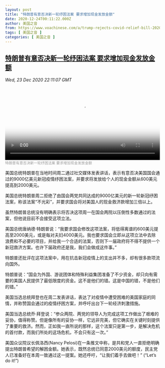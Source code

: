 ```yaml
---
layout: post
title: "特朗普有意否决新一轮纾困法案 要求增加现金发放金额"
date: 2020-12-24T00:11:22.000Z
author: 美国之音
from: https://www.voachinese.com/a/trump-rejects-covid-relief-bill-20201223/5711171.html
tags: [ 美国之音 ]
categories: [ 美国之音 ]
---
```

<!--1608768682000-->
[特朗普有意否决新一轮纾困法案 要求增加现金发放金额](https://www.voachinese.com/a/trump-rejects-covid-relief-bill-20201223/5711171.html)
------

<div>
<div><i>Wed, 23 Dec 2020 22:11:07 GMT</i></div><video poster="https://images.weserv.nl?url=gdb.voanews.com/479cc141-8d87-4118-aec8-fcd66c9a022c_tv_r1_s_w900.jpg" src="https://av.voanews.com/Videoroot/Pangeavideo/2020/12/4/47/479cc141-8d87-4118-aec8-fcd66c9a022c_240p.mp4" style="width:100%" controls></video><div><small style="color: #999;">特朗普有意否决新一轮纾困法案 要求增加现金发放金额</small></div><p>美国总统特朗普在当地时间周二通过社交媒体发表讲话，表示有意否决美国国会通过的9000亿美元新冠疫情纾困法案，并要求将发放给个人的现金金额从600美元提高到2000美元。</p><p>美国总统特朗普周二拒绝了由国会两党共同达成的9000亿美元的新一轮新冠纾困法案，称该法案“不光彩”，并要求国会将对美国人的现金救济款增加三倍以上。</p><p>虽然特朗普总统没有明确表示将否决这项周一在国会两院以压倒性多数通过的法案，但他说目前不会接受这项立法。</p><p>美国总统唐纳德·特朗普说：“我要求国会修改这项法案，将低得离谱的600美元提高至2000美元，或是每对夫妇4000美元。我也要求国会立即从这项立法中去除浪费和不必要的项目，并给我一个合适的法案，否则下一届政府将不得不提供一个新冠救济方案。也许下届政府还是我，我们会做成这件事。”</p><p>特朗普还批评在这项法案中，用在抗击新冠疫情上的支出并不多，却有很多款项流向国外。</p><p>特朗普说：“国会为外国、游说团体和特殊利益集团准备了不少资金，却只向有需要的美国人民提供了最低限度的资金。这不是他们的错。这是中国的错，不是他们的错。”</p><p>美国当选总统拜登也在周二发表讲话，表达了对疫情中遭受困难的美国家庭的同情，并称赞国会通过的疫情纾困方案，并呼吁出台下一轮经济刺激措施。</p><p>美国当选总统乔·拜登说：“参众两院、两党的领导人为完成这项工作做出了艰难的妥协，值得称赞。但是像所有的妥协一样，它远非完美，但它确实在关键时刻提供了重要的救济。然而，正如我一直所说的那样，这个法案只是第一步，是解决危机的首付款，而我们所处的这场危机，不会只有这一次。”</p><p>美国众议院议长佩洛西(Nancy Pelosi)在一条推文中称，是共和党人一直拒绝明确提出特朗普希望的解困金额。她表示，既然总统已同意2000美元的额度，民主党人已准备好在本周一致通过这一提案。她还呼吁，“让我们着手去做吧！” (“Let’s do it!”)</p>
</div>
